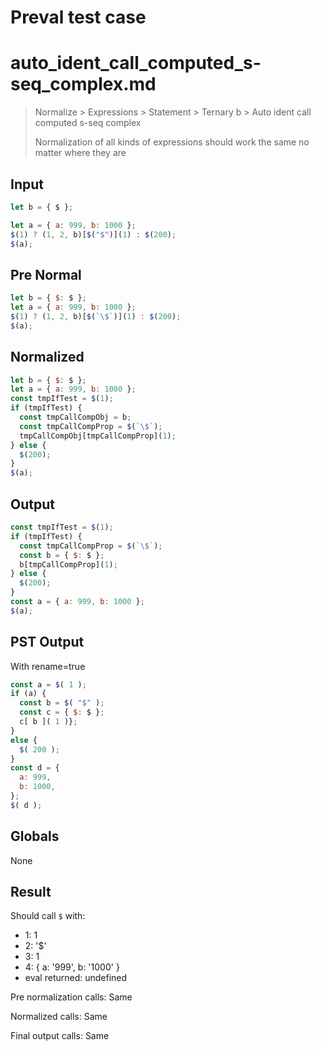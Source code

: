 # Preval test case

# auto_ident_call_computed_s-seq_complex.md

> Normalize > Expressions > Statement > Ternary b > Auto ident call computed s-seq complex
>
> Normalization of all kinds of expressions should work the same no matter where they are

## Input

`````js filename=intro
let b = { $ };

let a = { a: 999, b: 1000 };
$(1) ? (1, 2, b)[$("$")](1) : $(200);
$(a);
`````

## Pre Normal


`````js filename=intro
let b = { $: $ };
let a = { a: 999, b: 1000 };
$(1) ? (1, 2, b)[$(`\$`)](1) : $(200);
$(a);
`````

## Normalized


`````js filename=intro
let b = { $: $ };
let a = { a: 999, b: 1000 };
const tmpIfTest = $(1);
if (tmpIfTest) {
  const tmpCallCompObj = b;
  const tmpCallCompProp = $(`\$`);
  tmpCallCompObj[tmpCallCompProp](1);
} else {
  $(200);
}
$(a);
`````

## Output


`````js filename=intro
const tmpIfTest = $(1);
if (tmpIfTest) {
  const tmpCallCompProp = $(`\$`);
  const b = { $: $ };
  b[tmpCallCompProp](1);
} else {
  $(200);
}
const a = { a: 999, b: 1000 };
$(a);
`````

## PST Output

With rename=true

`````js filename=intro
const a = $( 1 );
if (a) {
  const b = $( "$" );
  const c = { $: $ };
  c[ b ]( 1 )};
}
else {
  $( 200 );
}
const d = {
  a: 999,
  b: 1000,
};
$( d );
`````

## Globals

None

## Result

Should call `$` with:
 - 1: 1
 - 2: '$'
 - 3: 1
 - 4: { a: '999', b: '1000' }
 - eval returned: undefined

Pre normalization calls: Same

Normalized calls: Same

Final output calls: Same
